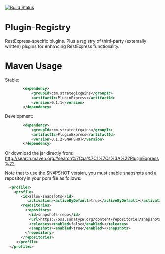 [![Build Status](https://buildhive.cloudbees.com/job/RestExpress/job/PluginExpress/badge/icon)](https://buildhive.cloudbees.com/job/RestExpress/job/PluginExpress/)

Plugin-Registry
===============

RestExpress-specific plugins.  Plus a registry of third-party (externally written) plugins for enhancing RestExpress functionality.

Maven Usage
===========
Stable:
```xml
		<dependency>
			<groupId>com.strategicgains</groupId>
			<artifactId>PluginExpress</artifactId>
			<version>0.1.1</version>
		</dependency>
```
Development:
```xml
		<dependency>
			<groupId>com.strategicgains</groupId>
			<artifactId>PluginExpress</artifactId>
			<version>0.1.2-SNAPSHOT</version>
		</dependency>
```
Or download the jar directly from: 
http://search.maven.org/#search%7Cga%7C1%7Ca%3A%22PluginExpress%22

Note that to use the SNAPSHOT version, you must enable snapshots and a repository in your pom file as follows:
```xml
  <profiles>
    <profile>
       <id>allow-snapshots</id>
          <activation><activeByDefault>true</activeByDefault></activation>
       <repositories>
         <repository>
           <id>snapshots-repo</id>
           <url>https://oss.sonatype.org/content/repositories/snapshots</url>
           <releases><enabled>false</enabled></releases>
           <snapshots><enabled>true</enabled></snapshots>
         </repository>
       </repositories>
     </profile>
  </profiles>
```
